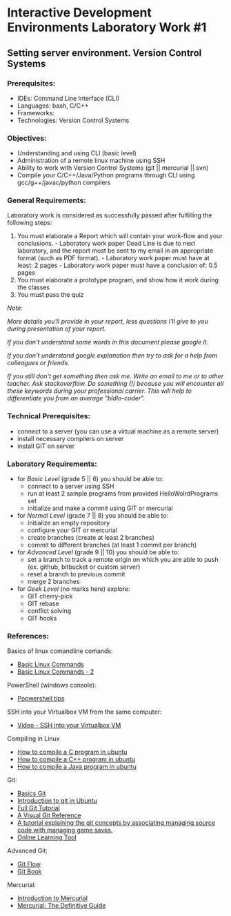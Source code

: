 # Interactive Development Environments Laboratory Work #1

## Setting server environment. Version Control Systems

### Prerequisites:
  - IDEs: Command Line Interface (CLI)
  - Languages: bash, C/C++
  - Frameworks:
  - Technologies: Version Control Systems

### Objectives:
  - Understanding and using CLI (basic level)
  - Administration of a remote linux machine using SSH
  - Ability to work with Version Control Systems (git || mercurial || svn)
  - Compile your C/C++/Java/Python programs through CLI using gcc/g++/javac/python compilers

### General Requirements:
  Laboratory work is considered as successfully passed after fulfilling the following steps:

  1. You must elaborate a Report which will contain your work-flow and your conclusions.
    - Laboratory work paper Dead Line is due to next laboratory, and the report most be sent to my email in an appropriate format (such as PDF format).
    - Laboratory work paper must have at least: 2 pages
    - Laboratory work paper must have a conclusion of: 0.5 pages
  2. You must elaborate a prototype program, and show how it work during the classes
  3. You must pass the quiz

  _Note:_

  _More details you'll provide in your report, less questions I'll give to you during presentation of your report._

  _If you don't understand some words in this document please google it._

  _If you don't understand google explanation then try to ask for a help from colleagues or friends._

  _If you still don't get something then ask me. Write an email to me or to other teacher. Ask stackoverflow. Do something (!) because you will encounter all these keywords during your professional carrier. This will help to differentiate you from an average "bîdlo-coder"._

### Technical Prerequisites:
  - connect to a server (you can use a virtual machine as a remote server)
  - install necessary compilers on server
  - install GIT on server

### Laboratory Requirements:
  - for _Basic Level_ (grade 5 || 6) you should be able to:
    - connect to a server using SSH
    - run at least 2 sample programs from provided HelloWolrdPrograms set
    - initialize and make a commit using GIT or mercurial
  - for _Normal Level_ (grade 7 || 8) you should be able to:
    - initialize an empty repository
    - configure your GIT or mercurial
    - create branches (create at least 2 branches)
    - commit to different branches (at least 1 commit per branch)
  - for _Advanced Level_ (grade 9 || 10) you should be able to:
    - set a branch to track a remote origin on which you are able to push (ex. github, bitbucket or custom server)
    - reset a branch to previous commit
    - merge 2 branches
  - for _Geek Level_ (no marks here) explore:
    - GIT cherry-pick
    - GIT rebase
    - conflict solving
    - GIT hooks

### References:

Basics of linux comandline comands:
  - [Basic Linux Commands](http://www.debianhelp.co.uk/commands.htm)
  - [Basic Linux Commands - 2](http://www.comptechdoc.org/os/linux/usersguide/linux_ugbasics.html)

PowerShell (windows console):

  - [Popwershell tips](http://powershell.com/cs/blogs/tips/)

SSH into your Virtualbox VM from the same computer:

  - [Video - SSH into your Virtualbox VM](http://www.youtube.com/watch?v=5BsShkcweIs)

Compiling in Linux
  - [How to compile a C program in ubuntu](http://stackoverflow.com/questions/4635794/how-to-run-a-c-program-on-ubuntu)
  - [How to compile a C++ program in ubuntu](http://askubuntu.com/questions/61408/what-is-a-command-to-compile-and-run-c-programs)
  - [How to compile a Java program in ubuntu](http://askubuntu.com/questions/145748/how-to-compile-a-java-file)

Git:
  - [Basics Git](http://www.manniwood.com/starting_a_project_with_git.html)
  - [Introduction to git in Ubuntu](https://help.ubuntu.com/community/Git)
  - [Full Git Tutorial](http://www.vogella.com/articles/Git/article.html)
  - [A Visual Git Reference](http://marklodato.github.com/visual-git-guide/index-en.html)
  - [A tutorial explaining the git concepts by associating managing source code with managing game saves.](http://www-cs-students.stanford.edu/~blynn/gitmagic/)
  - [Online Learning Tool](http://pcottle.github.com/learnGitBranching/)

Advanced Git:
  - [Git Flow](http://nvie.com/posts/a-successful-git-branching-model/)
  - [Git Book](http://git-scm.com/book)

Mercurial:
  - [Introduction to Mercurial](http://hginit.com/)
  - [Mercurial: The Definitive Guide](http://hgbook.red-bean.com/)

